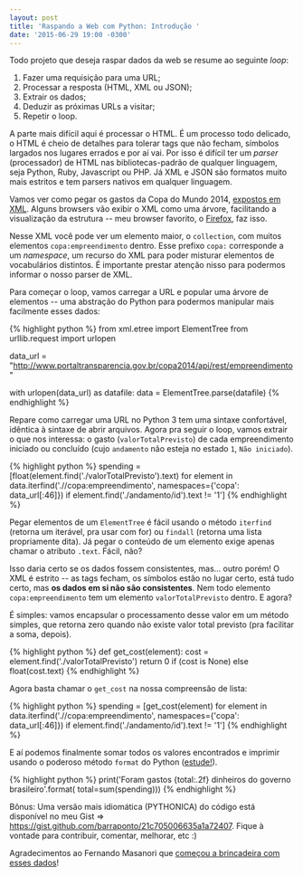 ```yaml
---
layout: post
title: 'Raspando a Web com Python: Introdução '
date: '2015-06-29 19:00 -0300'
---
```


Todo projeto que deseja raspar dados da web se resume ao seguinte *loop*:

1. Fazer uma requisição para uma URL;
2. Processar a resposta (HTML, XML ou JSON);
3. Extrair os dados;
4. Deduzir as próximas URLs a visitar;
5. Repetir o loop.

A parte mais difícil aqui é processar o HTML. É um processo todo delicado, o
HTML é cheio de detalhes para tolerar tags que não fecham, símbolos largados
nos lugares errados e por aí vai. Por isso é difícil ter um *parser*
(processador) de HTML nas bibliotecas-padrão de qualquer linguagem, seja
Python, Ruby, Javascript ou PHP. Já XML e JSON são formatos muito mais estritos
e tem parsers nativos em qualquer linguagem.

Vamos ver como pegar os gastos da Copa do Mundo 2014, [expostos em
XML](http://www.portaltransparencia.gov.br/copa2014/api/rest/empreendimento).
Alguns browsers vão exibir o XML como uma árvore, facilitando a visualização da
estrutura -- meu browser favorito, o
[Firefox](https://www.mozilla.org/firefox/), faz isso.

Nesse XML você pode ver um elemento maior, o `collection`, com muitos elementos
`copa:empreendimento` dentro. Esse prefixo `copa:` corresponde a um
*namespace*, um recurso do XML para poder misturar elementos de vocabulários
distintos. É importante prestar atenção nisso para podermos informar o nosso
parser de XML.

Para começar o loop, vamos carregar a URL e popular uma árvore de elementos --
uma abstração do Python para podermos manipular mais facilmente esses dados:

{% highlight python %}
from xml.etree import ElementTree
from urllib.request import urlopen

data_url = "http://www.portaltransparencia.gov.br/copa2014/api/rest/empreendimento"

with urlopen(data_url) as datafile:
    data = ElementTree.parse(datafile)
{% endhighlight %}

Repare como carregar uma URL no Python 3 tem uma sintaxe confortável, idêntica
à sintaxe de abrir arquivos. Agora pra seguir o loop, vamos extrair o que nos
interessa: o gasto (`valorTotalPrevisto`) de cada empreendimento iniciado ou
concluído (cujo `andamento` não esteja no estado `1`, `Não iniciado`).

{% highlight python %}
spending = [float(element.find('./valorTotalPrevisto').text)
            for element in data.iterfind('.//copa:empreendimento',
                                         namespaces={'copa': data_url[:46]})
            if element.find('./andamento/id').text != '1']
{% endhighlight %}

Pegar elementos de um `ElementTree` é fácil usando o método `iterfind` (retorna
um iterável, pra usar com for) ou `findall` (retorna uma lista propriamente
dita). Já pegar o conteúdo de um elemento exige apenas chamar o atributo
`.text`. Fácil, não?

Isso daria certo se os dados fossem consistentes, mas... outro porém! O XML é
estrito -- as tags fecham, os símbolos estão no lugar certo, está tudo certo,
mas **os dados em si não são consistentes**. Nem todo elemento
`copa:empreendimento` tem um elemento `valorTotalPrevisto` dentro. E agora?

É simples: vamos encapsular o processamento desse valor em um método simples,
que retorna zero quando não existe valor total previsto (pra facilitar a soma,
depois).

{% highlight python %}
def get_cost(element):
    cost = element.find('./valorTotalPrevisto')
    return 0 if (cost is None) else float(cost.text)
{% endhighlight %}

Agora basta chamar o `get_cost` na nossa compreensão de lista:

{% highlight python %}
spending = [get_cost(element)
            for element in data.iterfind('.//copa:empreendimento',
                                         namespaces={'copa': data_url[:46]})
            if element.find('./andamento/id').text != '1']
{% endhighlight %}

E aí podemos finalmente somar todos os valores encontrados e imprimir usando o
poderoso método `format` do Python
([estude!](http://python.pro.br/material/cartao-format.pdf)).

{% highlight python %}
print('Foram gastos {total:.2f} dinheiros do governo brasileiro'.format(
    total=sum(spending)))
{% endhighlight %}

Bônus: Uma versão mais idiomática (PYTHONICA) do código está disponível no meu
Gist => https://gist.github.com/barraponto/21c705006635a1a72407. Fique à vontade
para contribuir, comentar, melhorar, etc :)

Agradecimentos ao Fernando Masanori que [começou a brincadeira com esses
dados](https://gist.github.com/fmasanori/c648d753e7d0176ff172)!
